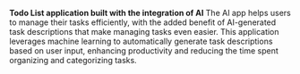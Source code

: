 **Todo List application built with the integration of AI**
The AI app helps users to manage their tasks efficiently, with the added benefit of AI-generated task descriptions that make managing tasks even easier. This application leverages machine learning to automatically generate task descriptions based on user input, enhancing productivity and reducing the time spent organizing and categorizing tasks.
